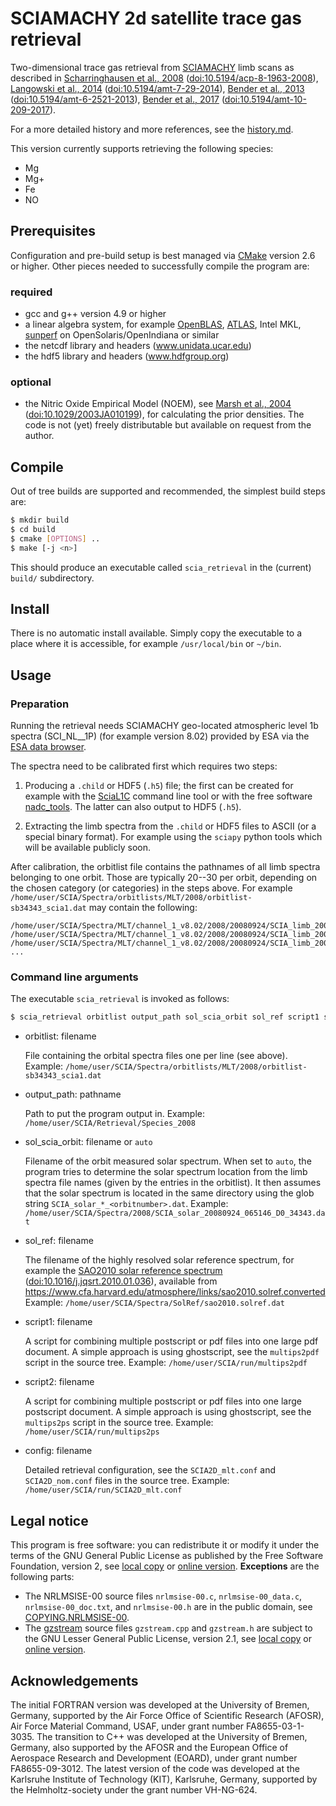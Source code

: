 # SCIAMACHY 2d satellite trace gas retrieval

Two-dimensional trace gas retrieval from
[SCIAMACHY](http://www.sciamachy.org) limb scans as described in
[Scharringhausen et al., 2008](http://www.atmos-chem-phys.net/8/1963/2008/)
([doi:10.5194/acp-8-1963-2008](http://dx.doi.org/10.5194/acp-8-1963-2008)),
[Langowski et al., 2014](http://www.atmos-meas-tech.net/7/29/2014/)
([doi:10.5194/amt-7-29-2014](http://dx.doi.org/10.5194/amt-7-29-2014)),
[Bender et al., 2013](http://www.atmos-meas-tech.net/6/2521/2013/)
([doi:10.5194/amt-6-2521-2013](http://dx.doi.org/10.5194/amt-6-2521-2013)),
[Bender et al., 2017](http://www.atmos-meas-tech.net/10/209/2017/)
([doi:10.5194/amt-10-209-2017](http://dx.doi.org/10.5194/amt-10-209-2017)).

For a more detailed history and more references,
see the [history.md](./history.md).

This version currently supports retrieving the following species:

- Mg
- Mg+
- Fe
- NO

## Prerequisites

Configuration and pre-build setup is best managed via [CMake](https://cmake.org)
version 2.6 or higher.
Other pieces needed to successfully compile the program are:

### required
- gcc and g++ version 4.9 or higher
- a linear algebra system, for example [OpenBLAS](http://www.openblas.net),
  [ATLAS](http://math-atlas.sourceforge.net), Intel MKL,
  [sunperf](https://docs.oracle.com/cd/E60778_01/html/E61993/sunperf-3p.html)
  on OpenSolaris/OpenIndiana or similar
- the netcdf library and headers (www.unidata.ucar.edu)
- the hdf5 library and headers (www.hdfgroup.org)

### optional
- the Nitric Oxide Empirical Model (NOEM), see
  [Marsh et al., 2004](http://onlinelibrary.wiley.com/doi/10.1029/2003JA010199/full)
  ([doi:10.1029/2003JA010199](http://dx.doi.org/10.1029/2003JA010199)),
  for calculating the prior densities.
  The code is not (yet) freely distributable but available on request from the author.

## Compile

Out of tree builds are supported and recommended, the simplest build steps are:

```sh
$ mkdir build
$ cd build
$ cmake [OPTIONS] ..
$ make [-j <n>]
```

This should produce an executable called `scia_retrieval` in the (current)
`build/` subdirectory.

## Install

There is no automatic install available. Simply copy the executable to a place
where it is accessible, for example `/usr/local/bin` or `~/bin`.

## Usage

### Preparation

Running the retrieval needs SCIAMACHY geo-located atmospheric level 1b spectra
(SCI\_NL\_\_1P) (for example version 8.02) provided by ESA via the
[ESA data browser](https://earth.esa.int/web/guest/data-access/browse-data-products).

The spectra need to be calibrated first which requires two steps:

1. Producing a `.child` or HDF5 (`.h5`) file;
   the first can be created for example with the
   [SciaL1C](https://earth.esa.int/web/guest/software-tools/content/-/article/scial1c-command-line-tool-4073)
   command line tool or with the free software
   [nadc\_tools](https://github.com/rmvanhees/nadc_tools).
   The latter can also output to HDF5 (`.h5`).

2. Extracting the limb spectra from the `.child` or HDF5 files to ASCII
   (or a special binary format). For example using the `sciapy` python tools
   which will be available publicly soon.

After calibration, the orbitlist file contains the pathnames of all
limb spectra belonging to one orbit. Those are typically 20--30 per orbit,
depending on the chosen category (or categories) in the steps above.
For example `/home/user/SCIA/Spectra/orbitlists/MLT/2008/orbitlist-sb34343_scia1.dat`
may contain the following:

    /home/user/SCIA/Spectra/MLT/channel_1_v8.02/2008/20080924/SCIA_limb_20080924_070223_1_0_34343.dat
    /home/user/SCIA/Spectra/MLT/channel_1_v8.02/2008/20080924/SCIA_limb_20080924_070319_1_0_34343.dat
    /home/user/SCIA/Spectra/MLT/channel_1_v8.02/2008/20080924/SCIA_limb_20080924_070415_1_0_34343.dat
    ...

### Command line arguments

The executable `scia_retrieval` is invoked as follows:

```sh
$ scia_retrieval orbitlist output_path sol_scia_orbit sol_ref script1 script2 config
```

- orbitlist: filename

  File containing the orbital spectra files one per line (see above).
  Example: `/home/user/SCIA/Spectra/orbitlists/MLT/2008/orbitlist-sb34343_scia1.dat`

- output\_path: pathname

  Path to put the program output in.
  Example: `/home/user/SCIA/Retrieval/Species_2008`

- sol\_scia\_orbit: filename or `auto`

  Filename of the orbit measured solar spectrum. When set to `auto`,
  the program tries to determine the solar spectrum location from the limb spectra
  file names (given by the entries in the orbitlist). It then assumes that the 
  solar spectrum is located in the same directory using the glob string
  `SCIA_solar_*_<orbitnumber>.dat`.
  Example: `/home/user/SCIA/Spectra/2008/SCIA_solar_20080924_065146_D0_34343.dat`

- sol\_ref: filename

  The filename of the highly resolved solar reference spectrum, for example the
  [SAO2010 solar reference spectrum](http://www.sciencedirect.com/science/article/pii/S0022407310000610)
  ([doi:10.1016/j.jqsrt.2010.01.036](http://dx.doi.org/10.1016/j.jqsrt.2010.01.036)),
  available from
  https://www.cfa.harvard.edu/atmosphere/links/sao2010.solref.converted
  Example: `/home/user/SCIA/Spectra/SolRef/sao2010.solref.dat`

- script1: filename

  A script for combining multiple postscript or pdf files into one large
  pdf document. A simple approach is using ghostscript, see the `multips2pdf`
  script in the source tree.
  Example: `/home/user/SCIA/run/multips2pdf`

- script2: filename

  A script for combining multiple postscript or pdf files into one large
  postscript document. A simple approach is using ghostscript, see the `multips2ps`
  script in the source tree.
  Example: `/home/user/SCIA/run/multips2ps`

- config: filename

  Detailed retrieval configuration, see the `SCIA2D_mlt.conf` and
  `SCIA2D_nom.conf` files in the source tree.
  Example: `/home/user/SCIA/run/SCIA2D_mlt.conf`

## Legal notice

This program is free software: you can redistribute it or modify
it under the terms of the GNU General Public License as published by
the Free Software Foundation, version 2, see [local copy](./COPYING.GPL2)
or [online version](http://www.gnu.org/licenses/gpl-2.0.html).
**Exceptions** are the following parts:

- The NRLMSISE-00 source files `nrlmsise-00.c`, `nrlmsise-00_data.c`,
  `nrlmsise-00_doc.txt`, and `nrlmsise-00.h` are in the public domain,
  see [COPYING.NRLMSISE-00](./COPYING.NRLMSISE-00).
- The [gzstream](http://www.cs.unc.edu/Research/compgeom/gzstream)
  source files `gzstream.cpp` and `gzstream.h` are subject
  to the GNU Lesser General Public License, version 2.1,
  see [local copy](./COPYING.gzstream) or
  [online version](http://www.gnu.org/licenses/lgpl-2.1.html).

## Acknowledgements

The initial FORTRAN version was developed at the University of Bremen, Germany,
supported by the Air Force Office of Scientific Research (AFOSR),
Air Force Material Command, USAF, under grant number FA8655-03-1-3035.
The transition to C++ was developed at the University of Bremen, Germany, also
supported by the AFOSR and the European Office of Aerospace Research and Development (EOARD),
under grant number FA8655-09-3012.
The latest version of the code was developed at the Karlsruhe Institute of Technology (KIT),
Karlsruhe, Germany, supported by the Helmholtz-society under the grant number VH-NG-624.
